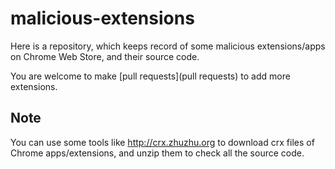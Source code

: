 malicious-extensions
====================

Here is a repository, which keeps record of some malicious extensions/apps on Chrome Web Store, and their source code.

You are welcome to make [pull requests](pull requests) to add more extensions.

## Note

You can use some tools like http://crx.zhuzhu.org to download crx files of Chrome apps/extensions, and unzip them to check all the source code.
